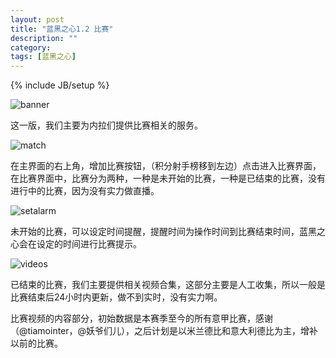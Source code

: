 ```yaml
---
layout: post
title: "蓝黑之心1.2 比赛"
description: ""
category: 
tags: [蓝黑之心]
---
```

{% include JB/setup %}

![banner](http://interbbs.b0.upaiyun.com/nera/banner.png)

这一版，我们主要为内拉们提供比赛相关的服务。

![match](http://interbbs.b0.upaiyun.com/nera/matchs.png)

在主界面的右上角，增加比赛按钮，（积分射手榜移到左边）点击进入比赛界面，在比赛界面中，比赛分为两种，一种是未开始的比赛，一种是已结束的比赛，没有进行中的比赛，因为没有实力做直播。

![setalarm](http://interbbs.b0.upaiyun.com/nera/setAlarm.png)

未开始的比赛，可以设定时间提醒，提醒时间为操作时间到比赛结束时间，蓝黑之心会在设定的时间进行比赛提示。

![videos](http://interbbs.b0.upaiyun.com/nera/videos.png)

已结束的比赛，我们主要提供相关视频合集，这部分主要是人工收集，所以一般是比赛结束后24小时内更新，做不到实时，没有实力啊。

比赛视频的内容部分，初始数据是本赛季至今的所有意甲比赛，感谢（@tiamointer，@妖爷们儿），之后计划是以米兰德比和意大利德比为主，增补以前的比赛。